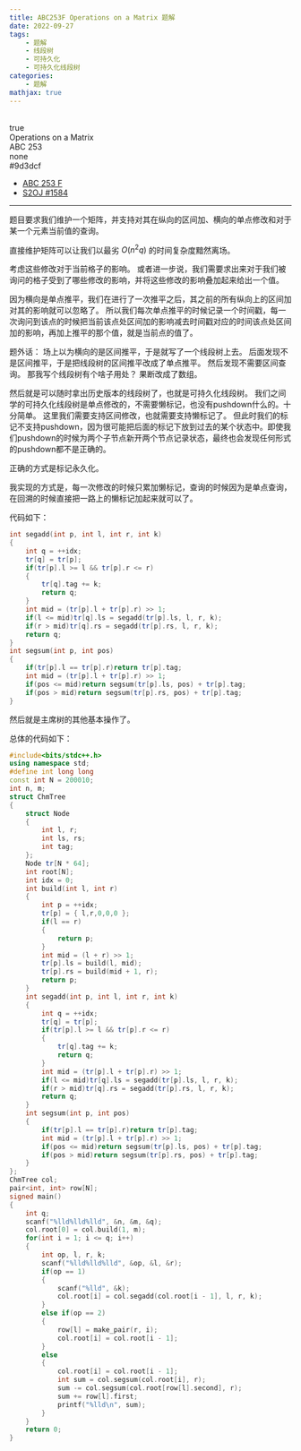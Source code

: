 ```yaml
---
title: ABC253F Operations on a Matrix 题解
date: 2022-09-27
tags:
	- 题解
	- 线段树
	- 可持久化
	- 可持久化线段树
categories:
	- 题解
mathjax: true
---
```

<br>
<!-- more -->
<div id="problem-card-vis">true</div>
<div id="problem-info-name">Operations on a Matrix</div>
<div id="problem-info-from">ABC 253</div>
<div id="problem-info-difficulty">none</div>
<div id="problem-info-color">#9d3dcf</div>
<div id="problem-info-submit"><ul><li><a href="https://atcoder.jp/contests/abc253/tasks/abc253_f">ABC 253 F</a></li><li><a href="https://sjzezoj.com/problem/1584">S2OJ #1584</a></li></ul></div>

----

题目要求我们维护一个矩阵，并支持对其在纵向的区间加、横向的单点修改和对于某一个元素当前值的查询。

直接维护矩阵可以让我们以最劣 $O(n^2q)$ 的时间复杂度黯然离场。

考虑这些修改对于当前格子的影响。
或者进一步说，我们需要求出来对于我们被询问的格子受到了哪些修改的影响，并将这些修改的影响叠加起来给出一个值。

因为横向是单点推平，我们在进行了一次推平之后，其之前的所有纵向上的区间加对其的影响就可以忽略了。
所以我们每次单点推平的时候记录一个时间戳，每一次询问到该点的时候把当前该点处区间加的影响减去时间戳对应的时间该点处区间加的影响，再加上推平的那个值，就是当前点的值了。

题外话：
场上以为横向的是区间推平，于是就写了一个线段树上去。
后面发现不是区间推平，于是把线段树的区间推平改成了单点推平。
然后发现不需要区间查询。
那我写个线段树有个啥子用处？
果断改成了数组。

然后就是可以随时拿出历史版本的线段树了，也就是可持久化线段树。
我们之间学的可持久化线段树是单点修改的，不需要懒标记，也没有pushdown什么的。十分简单。
这里我们需要支持区间修改，也就需要支持懒标记了。
但此时我们的标记不支持pushdown，因为很可能把后面的标记下放到过去的某个状态中。即使我们pushdown的时候为两个子节点新开两个节点记录状态，最终也会发现任何形式的pushdown都不是正确的。

正确的方式是标记永久化。

我实现的方式是，每一次修改的时候只累加懒标记，查询的时候因为是单点查询，在回溯的时候直接把一路上的懒标记加起来就可以了。

代码如下：

``` cpp 位于ChmTree结构体内
int segadd(int p, int l, int r, int k)
{
	int q = ++idx;
	tr[q] = tr[p];
	if(tr[p].l >= l && tr[p].r <= r)
	{
		tr[q].tag += k;
		return q;
	}
	int mid = (tr[p].l + tr[p].r) >> 1;
	if(l <= mid)tr[q].ls = segadd(tr[p].ls, l, r, k);
	if(r > mid)tr[q].rs = segadd(tr[p].rs, l, r, k);
	return q;
}
int segsum(int p, int pos)
{
	if(tr[p].l == tr[p].r)return tr[p].tag;
	int mid = (tr[p].l + tr[p].r) >> 1;
	if(pos <= mid)return segsum(tr[p].ls, pos) + tr[p].tag;
	if(pos > mid)return segsum(tr[p].rs, pos) + tr[p].tag;
}
```

然后就是主席树的其他基本操作了。

总体的代码如下：

``` cpp
#include<bits/stdc++.h>
using namespace std;
#define int long long
const int N = 200010;
int n, m;
struct ChmTree
{
	struct Node
	{
		int l, r;
		int ls, rs;
		int tag;
	};
	Node tr[N * 64];
	int root[N];
	int idx = 0;
	int build(int l, int r)
	{
		int p = ++idx;
		tr[p] = { l,r,0,0,0 };
		if(l == r)
		{
			return p;
		}
		int mid = (l + r) >> 1;
		tr[p].ls = build(l, mid);
		tr[p].rs = build(mid + 1, r);
		return p;
	}
	int segadd(int p, int l, int r, int k)
	{
		int q = ++idx;
		tr[q] = tr[p];
		if(tr[p].l >= l && tr[p].r <= r)
		{
			tr[q].tag += k;
			return q;
		}
		int mid = (tr[p].l + tr[p].r) >> 1;
		if(l <= mid)tr[q].ls = segadd(tr[p].ls, l, r, k);
		if(r > mid)tr[q].rs = segadd(tr[p].rs, l, r, k);
		return q;
	}
	int segsum(int p, int pos)
	{
		if(tr[p].l == tr[p].r)return tr[p].tag;
		int mid = (tr[p].l + tr[p].r) >> 1;
		if(pos <= mid)return segsum(tr[p].ls, pos) + tr[p].tag;
		if(pos > mid)return segsum(tr[p].rs, pos) + tr[p].tag;
	}
};
ChmTree col;
pair<int, int> row[N];
signed main()
{
	int q;
	scanf("%lld%lld%lld", &n, &m, &q);
	col.root[0] = col.build(1, m);
	for(int i = 1; i <= q; i++)
	{
		int op, l, r, k;
		scanf("%lld%lld%lld", &op, &l, &r);
		if(op == 1)
		{
			scanf("%lld", &k);
			col.root[i] = col.segadd(col.root[i - 1], l, r, k);
		}
		else if(op == 2)
		{
			row[l] = make_pair(r, i);
			col.root[i] = col.root[i - 1];
		}
		else
		{
			col.root[i] = col.root[i - 1];
			int sum = col.segsum(col.root[i], r);
			sum -= col.segsum(col.root[row[l].second], r);
			sum += row[l].first;
			printf("%lld\n", sum);
		}
	}
	return 0;
}
```

